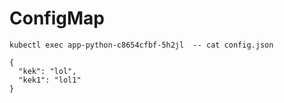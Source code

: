 # ConfigMap 
```
kubectl exec app-python-c8654cfbf-5h2jl  -- cat config.json

{
  "kek": "lol",
  "kek1": "lol1"
}
```